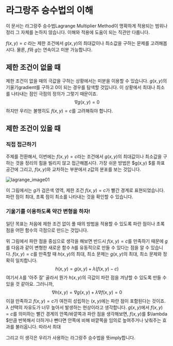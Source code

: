 # 라그랑주 승수법의 이해

이 문서는 라그랑주 승수법Lagrange Multiplier Method이 명확하게 적용되는 범위나 정리 그 자체를 논하지 않습니다. 이해와 적용에 도움이 되는 직관만 다룹니다.

$f(x,y) = c$ 라는 제한 조건에서 $g(x, y)$의 최대값이나 최소값을 구하는 문제를 고려해봅시다. 물론, $f$와 $g$는 연속이고 미분 가능합니다.

## 제한 조건이 없을 때

제한 조건이 없을 때의 극값을 구하는 상황에서는 미분을 이용할 수 있습니다. $g(x,y)$의 기울기gradient를 구하고 0이 되는 경우를 탐색할 것입니다. 이 상황에서 최대나 최소를 나타내는 점인 극점의 정의가 그렇기 때문이죠.
$$
\nabla g(x,y) = 0
$$
하지만 우리는 불행히도 $f(x,y)=c$를 고려해줘야 합니다.

## 제한 조건이 있을 때

### 직접 접근하기

주제를 전환해서, 이번에는 $f(x,y)=c$라는 조건에서 $g(x,y)$의 최대값이나 최소값을 구하는 것을 정리의 힘을 빌리지 않고 접근해봅시다. 가장 쉬운 방법은 $g(x,y) $를 좌표공간에 그리고, $f(x,y)$와 교차하는 부분에서 $z$값의 분포를 보는 것입니다.

![lagrange_image01](D:\workspace\uncertainly.tistory.com\drawings\lagrange_image01.PNG)

이 그림에서는 $g$가 검은색 영역, 제한 조건 $f(x,y)=c$가 빨간 경계로 표현되었습니다. 파란 점이 최대, 초록 점이 최소를 나타내는 것을 확인할 수 있습니다.

### 기울기를 이용하도록 약간 변형을 하자!

일단 목표는 처음에 제한 조건 없이 풀 때의 방법을 적용할 수 있도록 파란 점이나 초록 점을 어떤 함수의 극점으로 만드는 것입니다.

위 그림에서 파란 점을 중심으로 생각을 해보면 반드시 $f(x, y)=c$를 만족하기 때문에 $g$를 다음과 같이 변형한 새로운 함수 $h$를 유동적으로 만들 수 있다는 점을 알 수 있습니다. $f (x, y) = c$를 만족할 때 $h (x, y)$의 최대, 최소 문제는 $g(x,y)$의 최대, 최소 문제와 정확히 일치합니다.
$$
h(x,y) = g(x,y) + \lambda ( f(x,y) - c)
$$
여기서 $\lambda$를 '아주 잘' 골라서 뭔가 $h(x,y)$의 극값이 파란 점을 겨냥할 수 있도록 만들 수 있을 것 같아요. 그러니까,
$$
\nabla h (x,y) = \nabla g(x,y) + \lambda \nabla f(x,y) = 0
$$
이걸 만족하고 $f (x, y) = c$가 여전히 성립하는 $(x,y)$에는 파란 점이 포함된다는 것이죠. $\lambda$ 선택의 자유도가 너무 높아서 발생하는 현상이라고 생각합니다. $g (x , y)$에서 $f(x, y) = c$를 의미하는 빨간 경계의 안쪽/바깥쪽과 파란 점을 생각해보면, $f(x ,y)$를 $\lambda $만큼 반복해서 더하거나 뺀다면 안쪽에 비해 바깥쪽을 임의로 높여주거나 낮춰주는 효과를 불러옵니다. 따라서 최대

그리고 이 생각은 우리가 사용하는 라그랑주 승수법을 뜻imply합니다.